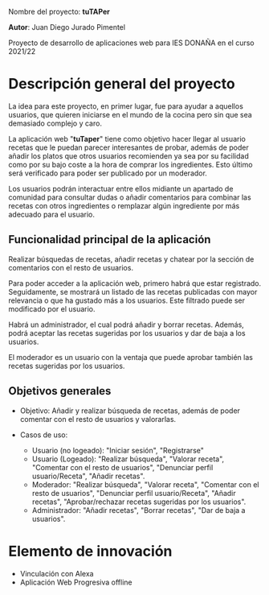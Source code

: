 Nombre del proyecto: **tuTAPer**

**Autor**: Juan Diego Jurado Pimentel

Proyecto de desarrollo de aplicaciones web	 para IES DONAÑA en el curso 2021/22

# Descripción general del proyecto

La idea para este proyecto, en primer lugar, fue para ayudar a aquellos usuarios, que quieren iniciarse en el mundo de la cocina pero sin que sea demasiado complejo y caro.

La aplicación web "**tuTaper**" tiene como objetivo hacer llegar al usuario recetas que le puedan parecer interesantes de probar, además de poder añadir los platos que otros usuarios recomienden ya sea por su facilidad como por su bajo coste a la hora de comprar los ingredientes. Esto último será verificado para poder ser publicado por un moderador.

Los usuarios podrán interactuar entre ellos midiante un apartado de comunidad para consultar dudas o añadir comentarios para combinar las recetas con otros ingredientes o remplazar algún ingrediente por más adecuado para el usuario.

## Funcionalidad principal de la aplicación

Realizar búsquedas de recetas, añadir recetas y chatear por la sección de comentarios con el resto de usuarios.

Para poder acceder a la aplicación web, primero habrá que estar registrado. Seguidamente, se mostrará un listado de las recetas publicadas con mayor relevancia o que ha gustado más a los usuarios. Este filtrado puede ser modificado por el usuario.

Habrá un administrador, el cual podrá añadir y borrar recetas. Además, podrá aceptar las recetas sugeridas por los usuarios y dar de baja a los usuarios.

El moderador es un usuario con la ventaja que puede aprobar también las recetas sugeridas por los usuarios.

## Objetivos generales

* Objetivo: Añadir y realizar búsqueda de recetas, además de poder comentar con el resto de usuarios y valorarlas.

* Casos de uso: 
  * Usuario (no logeado): "Iniciar sesión", "Registrarse"
  * Usuario (Logeado): "Realizar búsqueda", "Valorar receta", "Comentar con el resto de usuarios", "Denunciar perfil usuario/Receta", "Añadir recetas".
  * Moderador: "Realizar búsqueda", "Valorar receta", "Comentar con el resto de usuarios", "Denunciar perfil usuario/Receta", "Añadir recetas", "Aprobar/rechazar recetas sugeridas por los usuarios".
  * Administrador: "Añadir recetas", "Borrar recetas", "Dar de baja a usuarios".

# Elemento de innovación
* Vinculación con Alexa
* Aplicación Web Progresiva offline